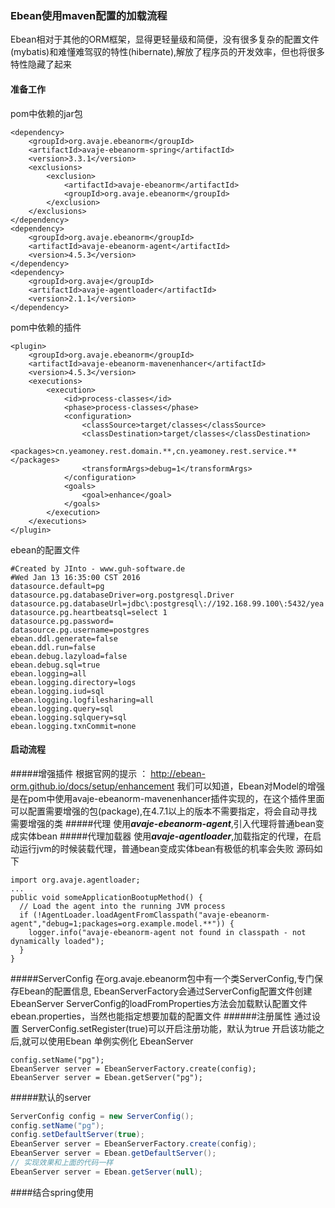 ### Ebean使用maven配置的加载流程

Ebean相对于其他的ORM框架，显得更轻量级和简便，没有很多复杂的配置文件(mybatis)和难懂难驾驭的特性(hibernate),解放了程序员的开发效率，但也将很多特性隐藏了起来

#### 准备工作
pom中依赖的jar包
```
<dependency>
	<groupId>org.avaje.ebeanorm</groupId>
	<artifactId>avaje-ebeanorm-spring</artifactId>
	<version>3.3.1</version>
	<exclusions>
		<exclusion>
			<artifactId>avaje-ebeanorm</artifactId>
			<groupId>org.avaje.ebeanorm</groupId>
		</exclusion>
	</exclusions>
</dependency>
<dependency>
	<groupId>org.avaje.ebeanorm</groupId>
	<artifactId>avaje-ebeanorm-agent</artifactId>
	<version>4.5.3</version>
</dependency>
<dependency>
	<groupId>org.avaje</groupId>
	<artifactId>avaje-agentloader</artifactId>
	<version>2.1.1</version>
</dependency>
```
pom中依赖的插件
```
<plugin>
	<groupId>org.avaje.ebeanorm</groupId>
	<artifactId>avaje-ebeanorm-mavenenhancer</artifactId>
	<version>4.5.3</version>
	<executions>
		<execution>
			<id>process-classes</id>
			<phase>process-classes</phase>
			<configuration>
				<classSource>target/classes</classSource>
				<classDestination>target/classes</classDestination>
				<packages>cn.yeamoney.rest.domain.**,cn.yeamoney.rest.service.**</packages>
				<transformArgs>debug=1</transformArgs>
			</configuration>
			<goals>
				<goal>enhance</goal>
			</goals>
		</execution>
	</executions>
</plugin>
```
ebean的配置文件
```
#Created by JInto - www.guh-software.de
#Wed Jan 13 16:35:00 CST 2016
datasource.default=pg
datasource.pg.databaseDriver=org.postgresql.Driver
datasource.pg.databaseUrl=jdbc\:postgresql\://192.168.99.100\:5432/yea
datasource.pg.heartbeatsql=select 1
datasource.pg.password=
datasource.pg.username=postgres
ebean.ddl.generate=false
ebean.ddl.run=false
ebean.debug.lazyload=false
ebean.debug.sql=true
ebean.logging=all
ebean.logging.directory=logs
ebean.logging.iud=sql
ebean.logging.logfilesharing=all
ebean.logging.query=sql
ebean.logging.sqlquery=sql
ebean.logging.txnCommit=none
```

#### 启动流程
#####增强插件
根据官网的提示 ： http://ebean-orm.github.io/docs/setup/enhancement
我们可以知道，Ebean对Model的增强是在pom中使用avaje-ebeanorm-mavenenhancer插件实现的，在这个插件里面可以配置需要增强的包(package),在4.7.1以上的版本不需要指定，将会自动寻找需要增强的类
#####代理
使用***avaje-ebeanorm-agent***,引入代理将普通bean变成实体bean
#####代理加载器
使用***avaje-agentloader***,加载指定的代理，在启动运行jvm的时候装载代理，普通bean变成实体bean有极低的机率会失败
源码如下
```
import org.avaje.agentloader;
...
public void someApplicationBootupMethod() {
  // Load the agent into the running JVM process
  if (!AgentLoader.loadAgentFromClasspath("avaje-ebeanorm-agent","debug=1;packages=org.example.model.**")) {
    logger.info("avaje-ebeanorm-agent not found in classpath - not dynamically loaded");
  }
}
```
#####ServerConfig
在org.avaje.ebeanorm包中有一个类ServerConfig,专门保存Ebean的配置信息,
EbeanServerFactory会通过ServerConfig配置文件创建EbeanServer
ServerConfig的loadFromProperties方法会加载默认配置文件ebean.properties，当然也能指定想要加载的配置文件
######注册属性
通过设置 ServerConfig.setRegister(true)可以开启注册功能，默认为true
开启该功能之后,就可以使用Ebean 单例实例化 EbeanServer
```
config.setName("pg");
EbeanServer server = EbeanServerFactory.create(config);
EbeanServer server = Ebean.getServer("pg");
```
#####默认的server
```java
ServerConfig config = new ServerConfig();
config.setName("pg");
config.setDefaultServer(true);
EbeanServer server = EbeanServerFactory.create(config);
EbeanServer server = Ebean.getDefaultServer();
// 实现效果和上面的代码一样
EbeanServer server = Ebean.getServer(null);
```

####结合spring使用


